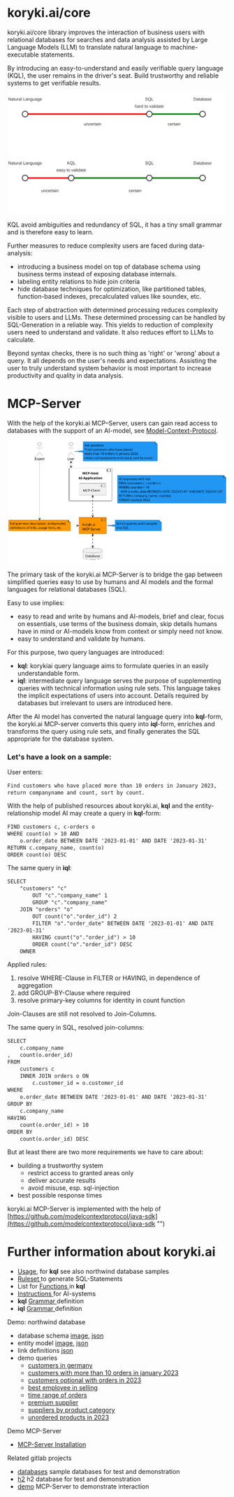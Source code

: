 # koryki.ai/core

koryki.ai/core library improves the interaction of business users with relational databases for searches and data analysis 
assisted by Large Language Models (LLM)
to translate natural language to machine-executable statements.

By introducing an easy-to-understand and easily verifiable query language (KQL), the user remains in the driver's seat.
Build trustworthy and reliable systems to get verifiable results. 

![reduce uncertainty by introduction of kql](doc/shift_control.svg)

KQL avoid ambiguities and redundancy of SQL, it has a tiny small grammar and is therefore easy to learn. 

Further measures to reduce complexity users are faced during data-analysis:

- introducing a business model on top of database schema using business terms instead of exposing database internals.
- labeling entity relations to hide join criteria
- hide database techniques for optimization, like partitioned tables, function-based indexes,
  precalculated values like soundex, etc.

Each step of abstraction with determined processing reduces complexity visible to users and LLMs.
These determined processing can be handled by SQL-Generation in a reliable way.
This yields to reduction of complexity users need to understand and validate. It also reduces effort to LLMs to calculate.



Beyond syntax checks, there is no such thing as 'right' or 'wrong' about a query. It all depends on the user's needs and expectations. Assisting the user to truly understand system behavior is most important
to increase productivity and quality in data analysis.

# MCP-Server

With the help of the koryki.ai MCP–Server, users can gain read access to databases with the support of an AI-model, see
[Model-Context-Protocol](https://modelcontextprotocol.io/docs/getting-started/intro "(MCP)").

![MCP-Server Overview](doc/mcp_overview.png)



The primary task of the koryki.ai MCP-Server is to bridge the gap between simplified queries easy to use by humans and
AI models and the formal languages for relational databases (SQL).

Easy to use implies:
- easy to read and write by humans and AI-models,
  brief and clear,
  focus on essentials, use terms of the business domain, skip details humans have in mind or AI-models know from context or simply need not know.
- easy to understand and validate by humans.

For this purpose, two query languages are introduced:
* **kql**: korykiai query language aims to formulate queries in an easily understandable form.
* **iql**: intermediate query language serves the purpose of supplementing queries with technical information using rule sets. This language takes the implicit expectations of users into account. Details required by databases but irrelevant to users are introduced here.


After the AI model has converted the natural language query into **kql**-form,
the koryki.ai MCP-server converts this query into **iql**-form,
enriches and transforms the query using rule sets, and finally generates the SQL
appropriate for the database system.


### Let's have a look on a sample:

User enters:

    Find customers who have placed more than 10 orders in January 2023,
    return companyname and count, sort by count.

With the help of published resources about koryki.ai, **kql** and the entity-relationship model
AI may create a query in **kql**-form:

    FIND customers c, c-orders o
    WHERE count(o) > 10 AND 
        o.order_date BETWEEN DATE '2023-01-01' AND DATE '2023-01-31'
    RETURN c.company_name, count(o)
    ORDER count(o) DESC

The same query in **iql**:

    SELECT
        "customers" "c"
            OUT "c"."company_name" 1
            GROUP "c"."company_name"
        JOIN "orders" "o"
            OUT count("o"."order_id") 2
            FILTER "o"."order_date" BETWEEN DATE '2023-01-01' AND DATE '2023-01-31'
            HAVING count("o"."order_id") > 10
            ORDER count("o"."order_id") DESC
        OWNER


Applied rules:
1. resolve WHERE-Clause in FILTER or HAVING, in dependence of aggregation
2. add GROUP-BY-Clause where required
3. resolve primary-key columns for identity in count function

Join-Clauses are still not resolved to Join-Columns.

The same query in SQL, resolved join-columns:

    SELECT
        c.company_name
    ,   count(o.order_id)
    FROM
        customers c
        INNER JOIN orders o ON
            c.customer_id = o.customer_id
    WHERE
        o.order_date BETWEEN DATE '2023-01-01' AND DATE '2023-01-31'
    GROUP BY
        c.company_name
    HAVING
        count(o.order_id) > 10
    ORDER BY
        count(o.order_id) DESC



But at least there are two more requirements we have to care about:

- building a trustworthy system
    - restrict access to granted areas only
    - deliver accurate results
    - avoid misuse, esp. sql-injection
- best possible response times


koryki.ai MCP-Server is implemented with the help of [https://github.com/modelcontextprotocol/java-sdk](https://github.com/modelcontextprotocol/java-sdk "")

# Further information about koryki.ai

- [Usage](doc/kql_usage.md), for **kql** see also northwind database samples
- [Ruleset ](doc/RULESET.md "") to generate SQL-Statements
- List for [Functions ](doc/FUNCTIONS.md "") in **kql**
- [Instructions ](doc/ai_instructions.md "") for AI-systems
- **kql** [Grammar ](./antlr/src/main/antlr/KQL.g4 "") definition
- **iql** [Grammar ](./antlr/src/main/antlr/IQL.g4 "") definition

Demo: northwind database

- database schema [image](doc/northwind_schema.png ""),  [json ](doc/northwind_schema.json "")
- entity model [image](doc/northwind_model.png ""),   [json ](doc/northwind_model.json "")
- link definitions [json](doc/northwind_links.json "")
- demo queries
  * [customers in germany ](doc/queries/customersingermany.kql "")
  * [customers with more than 10 orders in january 2023 ](doc/queries/customersmorethan10ordersin2023.kql "")
  * [customers optional with orders in 2023 ](doc/queries/customerswithordersin2023.kql "")
  * [best employee in selling ](doc/queries/employeeranking.kql "")
  * [time range of orders ](doc/queries/ordertimerange.kql "")
  * [premium supplier ](doc/queries/premiumsupplier.kql "")
  * [suppliers by product category ](doc/queries/suppliersandproductsincategory.kql "")
  * [unordered products in 2023 ](doc/queries/unorderedproductsin012023.kql "")

Demo MCP-Server

- [MCP-Server Installation](./doc/MCP_SERVER.md "")


Related gitlab projects

- [databases](https://gitlab.com/korykiai/databases "") sample databases for test and demonstration
- [h2](https://gitlab.com/korykiai/h2 "") h2 database for test and demonstration
- [demo](https://gitlab.com/korykiai/demo "") MCP-Server to demonstrate interaction

